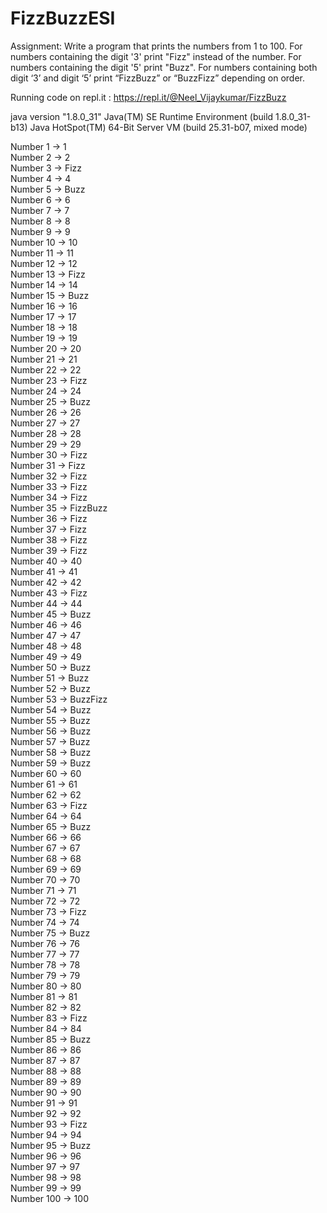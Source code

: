 # FizzBuzzESI
Assignment:  Write a program that prints the numbers from 1 to 100.  For numbers containing the digit '3' print "Fizz" instead of the number.  For numbers containing the digit '5' print "Buzz". For numbers containing both digit ‘3’ and digit ‘5’ print “FizzBuzz” or “BuzzFizz” depending on order.


Running code on repl.it : https://repl.it/@Neel_Vijaykumar/FizzBuzz

java version "1.8.0_31"
Java(TM) SE Runtime Environment (build 1.8.0_31-b13)
Java HotSpot(TM) 64-Bit Server VM (build 25.31-b07, mixed mode)
   
Number 1 -> 1   
Number 2 -> 2   
Number 3 -> Fizz   
Number 4 -> 4   
Number 5 -> Buzz   
Number 6 -> 6   
Number 7 -> 7   
Number 8 -> 8   
Number 9 -> 9   
Number 10 -> 10   
Number 11 -> 11   
Number 12 -> 12   
Number 13 -> Fizz   
Number 14 -> 14   
Number 15 -> Buzz   
Number 16 -> 16   
Number 17 -> 17   
Number 18 -> 18   
Number 19 -> 19   
Number 20 -> 20   
Number 21 -> 21   
Number 22 -> 22   
Number 23 -> Fizz   
Number 24 -> 24   
Number 25 -> Buzz   
Number 26 -> 26   
Number 27 -> 27   
Number 28 -> 28   
Number 29 -> 29   
Number 30 -> Fizz   
Number 31 -> Fizz   
Number 32 -> Fizz   
Number 33 -> Fizz   
Number 34 -> Fizz   
Number 35 -> FizzBuzz   
Number 36 -> Fizz   
Number 37 -> Fizz   
Number 38 -> Fizz   
Number 39 -> Fizz   
Number 40 -> 40   
Number 41 -> 41   
Number 42 -> 42   
Number 43 -> Fizz   
Number 44 -> 44   
Number 45 -> Buzz   
Number 46 -> 46   
Number 47 -> 47   
Number 48 -> 48   
Number 49 -> 49   
Number 50 -> Buzz   
Number 51 -> Buzz   
Number 52 -> Buzz   
Number 53 -> BuzzFizz   
Number 54 -> Buzz   
Number 55 -> Buzz   
Number 56 -> Buzz   
Number 57 -> Buzz   
Number 58 -> Buzz   
Number 59 -> Buzz   
Number 60 -> 60   
Number 61 -> 61   
Number 62 -> 62   
Number 63 -> Fizz   
Number 64 -> 64   
Number 65 -> Buzz   
Number 66 -> 66   
Number 67 -> 67   
Number 68 -> 68   
Number 69 -> 69   
Number 70 -> 70   
Number 71 -> 71   
Number 72 -> 72   
Number 73 -> Fizz   
Number 74 -> 74   
Number 75 -> Buzz   
Number 76 -> 76   
Number 77 -> 77   
Number 78 -> 78   
Number 79 -> 79   
Number 80 -> 80   
Number 81 -> 81   
Number 82 -> 82   
Number 83 -> Fizz   
Number 84 -> 84   
Number 85 -> Buzz   
Number 86 -> 86   
Number 87 -> 87   
Number 88 -> 88   
Number 89 -> 89   
Number 90 -> 90   
Number 91 -> 91   
Number 92 -> 92   
Number 93 -> Fizz   
Number 94 -> 94   
Number 95 -> Buzz   
Number 96 -> 96   
Number 97 -> 97   
Number 98 -> 98   
Number 99 -> 99   
Number 100 -> 100   
